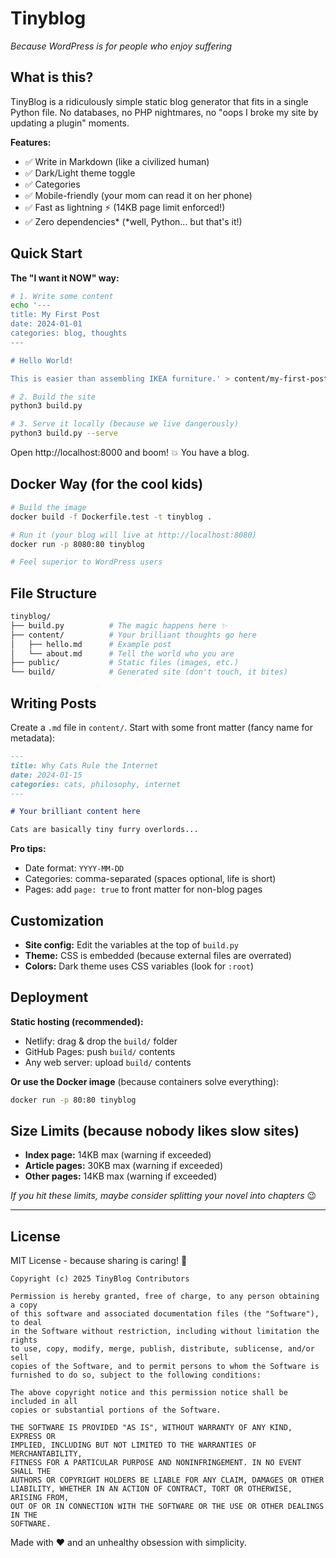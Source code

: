 # Tinyblog

*Because WordPress is for people who enjoy suffering*

## What is this?

TinyBlog is a ridiculously simple static blog generator that fits in a single Python file. No databases, no PHP nightmares, no "oops I broke my site by updating a plugin" moments.

**Features:**
- ✅ Write in Markdown (like a civilized human)
- ✅ Dark/Light theme toggle
- ✅ Categories
- ✅ Mobile-friendly (your mom can read it on her phone)
- ✅ Fast as lightning ⚡ (14KB page limit enforced!)
- ✅ Zero dependencies* (*well, Python... but that's it!)

## Quick Start

**The "I want it NOW" way:**

```bash
# 1. Write some content
echo '---
title: My First Post
date: 2024-01-01
categories: blog, thoughts
---

# Hello World!

This is easier than assembling IKEA furniture.' > content/my-first-post.md

# 2. Build the site
python3 build.py

# 3. Serve it locally (because we live dangerously)
python3 build.py --serve
```

Open http://localhost:8000 and boom! 💥 You have a blog.

## Docker Way (for the cool kids)

```bash
# Build the image
docker build -f Dockerfile.test -t tinyblog .

# Run it (your blog will live at http://localhost:8080)
docker run -p 8080:80 tinyblog

# Feel superior to WordPress users
```

## File Structure

```bash
tinyblog/
├── build.py          # The magic happens here ✨
├── content/          # Your brilliant thoughts go here
│   ├── hello.md      # Example post
│   └── about.md      # Tell the world who you are
├── public/           # Static files (images, etc.)
└── build/            # Generated site (don't touch, it bites)
```

## Writing Posts

Create a `.md` file in `content/`. Start with some front matter (fancy name for metadata):

```markdown
---
title: Why Cats Rule the Internet
date: 2024-01-15
categories: cats, philosophy, internet
---

# Your brilliant content here

Cats are basically tiny furry overlords...
```

**Pro tips:**
- Date format: `YYYY-MM-DD`
- Categories: comma-separated (spaces optional, life is short)
- Pages: add `page: true` to front matter for non-blog pages

## Customization

- **Site config:** Edit the variables at the top of `build.py`
- **Theme:** CSS is embedded (because external files are overrated)
- **Colors:** Dark theme uses CSS variables (look for `:root`)

## Deployment

**Static hosting (recommended):**
- Netlify: drag & drop the `build/` folder
- GitHub Pages: push `build/` contents
- Any web server: upload `build/` contents

**Or use the Docker image** (because containers solve everything):
```bash
docker run -p 80:80 tinyblog
```

## Size Limits (because nobody likes slow sites)

- **Index page:** 14KB max (warning if exceeded)
- **Article pages:** 30KB max (warning if exceeded)
- **Other pages:** 14KB max (warning if exceeded)

*If you hit these limits, maybe consider splitting your novel into chapters* 😉

---

## License

MIT License - because sharing is caring! 🎉

```
Copyright (c) 2025 TinyBlog Contributors

Permission is hereby granted, free of charge, to any person obtaining a copy
of this software and associated documentation files (the "Software"), to deal
in the Software without restriction, including without limitation the rights
to use, copy, modify, merge, publish, distribute, sublicense, and/or sell
copies of the Software, and to permit persons to whom the Software is
furnished to do so, subject to the following conditions:

The above copyright notice and this permission notice shall be included in all
copies or substantial portions of the Software.

THE SOFTWARE IS PROVIDED "AS IS", WITHOUT WARRANTY OF ANY KIND, EXPRESS OR
IMPLIED, INCLUDING BUT NOT LIMITED TO THE WARRANTIES OF MERCHANTABILITY,
FITNESS FOR A PARTICULAR PURPOSE AND NONINFRINGEMENT. IN NO EVENT SHALL THE
AUTHORS OR COPYRIGHT HOLDERS BE LIABLE FOR ANY CLAIM, DAMAGES OR OTHER
LIABILITY, WHETHER IN AN ACTION OF CONTRACT, TORT OR OTHERWISE, ARISING FROM,
OUT OF OR IN CONNECTION WITH THE SOFTWARE OR THE USE OR OTHER DEALINGS IN THE
SOFTWARE.
```

Made with ❤️ and an unhealthy obsession with simplicity.
